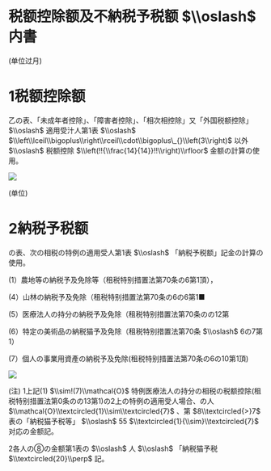 # 税额控除额及不納税予税额 $\\oslash$ 内書

(单位过月)

# 1税额控除额

乙の表、「未成年者控除」、「障害者控除」、「相次相控除」又「外国税额控除」 $\\oslash$ 適用受汁人第1表 $\\oslash$ $\\left\\lceil\\bigoplus\\right\\rceil\\cdot\\bigoplus\_{}\\left(3\\right)$ 以外 $\\oslash$ 税额控除 $\\left(!!{\\frac{14}{14}}!!\\right)\\rfloor$ 金额の計算の使用。

![](https://www.nta.go.jp/tmp/c3aa295c-6a7b-4fae-86ab-e072df644649/images/53f103c744df7027f4196cbdd1f2e3f64e21136fd2947de2c7843ed6c0f699e8.jpg)

(单位)

# 2納税予税额

の表、次の相税の特例の適用受人第1表 $\\oslash$ 「納税予税额」記金の計算の使用。

(1）農地等の納税予及免除等（租税特别措置法第70条の6第1頂），

(4）山林の納税予及免除（租税特别措置法第70条の6の6第1■

(5）医療法人の持分の納税予及免除（租税特别措置法第70条のの12第

(6）特定の美術品の納税猫予及免除（租税特别措置法第70条 $\\oslash$ 6の7第1）

(7）個人の事業用資產の納税予及免除(租税特别措置法第70条の6の10第1頂)

![](https://www.nta.go.jp/tmp/c3aa295c-6a7b-4fae-86ab-e072df644649/images/cea49f1e82b292c634633c68daa691797eac4a8f69fc19f30b8972d7f60f997e.jpg)

(注) 1上記(1) $\\sim!(7)\\mathcal{O}$ 特例医療法人の持分の相税の税额控除(租税特别措置法第0条のの13第1)の2上の特例の適用受人場合、の人 $\\mathcal{O}\\textcircled{1}\\sim\\textcircled{7}$ 、第 $8\\textcircled{>}7$ 表の「納税猫予税等」 $\\oslash$ 55 $\\textcircled{1}{\\sim}\\textcircled{7}$ 对応の金额記。

2各人の⑧の金额第1表の $\\oslash$ 人 $\\oslash$ 「納税猫予税 $\\textcircled{20}\\perp$ 記。
